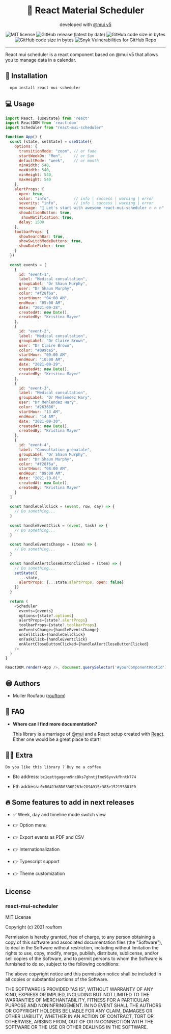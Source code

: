 
<h1 align="center">📅 React Material Scheduler</h1>
<p align="center">developed with <a target="_blank" href="https://mui.com">@mui v5</a> </p>

<p align="center">
  <img alt="MIT license" src="https://img.shields.io/badge/license-MIT-blue.svg">
  <img alt="GitHub release (latest by date)" src="https://img.shields.io/github/v/release/rouftom/react-mui-scheduler">
  <img alt="GitHub code size in bytes" src="https://img.shields.io/github/languages/code-size/rouftom/react-mui-scheduler">
  <img alt="GitHub code size in bytes" src="https://img.shields.io/github/languages/code-size/rouftom/react-mui-scheduler">
  <img alt="Snyk Vulnerabilities for GitHub Repo" src="https://img.shields.io/snyk/vulnerabilities/github/rouftom/react-mui-scheduler">
</p>

---

React mui scheduler is a react component based on @mui v5 that allows you to manage data in a calendar.

## 🚀 Installation
```nodejs
  npm install react-mui-scheduler
```

## 💻 Usage
```javascript
import React, {useState} from 'react'
import ReactDOM from 'react-dom'
import Scheduler from "react-mui-scheduler"

function App() {
  const [state, setState] = useState({
    options: {
      transitionMode: "zoom", // or fade
      startWeekOn: "Mon",     // or Sun
      defaultMode: "week",    // or month
      minWidth: 540,
      maxWidth: 540,
      minHeight: 540,
      maxHeight: 540
    },
    alertProps: {
      open: true,
      color: "info",          // info | success | warning | error
      severity: "info",       // info | success | warning | error
      message: "🚀 Let's start with awesome react-mui-scheduler 🔥 🔥 🔥" ,
      showActionButton: true,
       showNotification: true,
      delay: 1500
    },
    toolbarProps: {
      showSearchBar: true,
      showSwitchModeButtons: true,
      showDatePicker: true
    }
  })
  
  const events = [
    {
      id: "event-1",
      label: "Medical consultation",
      groupLabel: "Dr Shaun Murphy",
      user: "Dr Shaun Murphy",
      color: "#f28f6a",
      startHour: "04:00 AM",
      endHour: "05:00 AM",
      date: "2021-09-28",
      createdAt: new Date(),
      createdBy: "Kristina Mayer"
    },
    {
      id: "event-2",
      label: "Medical consultation",
      groupLabel: "Dr Claire Brown",
      user: "Dr Claire Brown",
      color: "#099ce5",
      startHour: "09:00 AM",
      endHour: "10:00 AM",
      date: "2021-09-29",
      createdAt: new Date(),
      createdBy: "Kristina Mayer"
    },
    {
      id: "event-3",
      label: "Medical consultation",
      groupLabel: "Dr Menlendez Hary",
      user: "Dr Menlendez Hary",
      color: "#263686",
      startHour: "13 AM",
      endHour: "14 AM",
      date: "2021-09-30",
      createdAt: new Date(),
      createdBy: "Kristina Mayer"
    },
    {
      id: "event-4",
      label: "Consultation prénatale",
      groupLabel: "Dr Shaun Murphy",
      user: "Dr Shaun Murphy",
      color: "#f28f6a",
      startHour: "08:00 AM",
      endHour: "09:00 AM",
      date: "2021-10-01",
      createdAt: new Date(),
      createdBy: "Kristina Mayer"
    }
  ]
  
  const handleCellClick = (event, row, day) => {
    // Do something...
  }
  
  const handleEventClick = (event, task) => {
    // Do something...
  }
  
  const handleEventsChange = (item) => {
    // Do something...
  }
  
  const handleAlertCloseButtonClicked = (item) => {
    // Do something...
    setState({
      ...state, 
      alertProps: {...state.alertProps, open: false}
    })
  }
  
  return (
    <Scheduler
      events={events}
      options={state?.options}
      alertProps={state?.alertProps}
      toolbarProps={state?.toolbarProps}
      onEventsChange={handleEventsChange}
      onCellClick={handleCellClick}
      onTaskClick={handleEventClick}
      onAlertCloseButtonClicked={handleAlertCloseButtonClicked}
    />
  )
}

ReactDOM.render(<App />, document.querySelector('#yourComponentRootId'))
```


## 😁 Authors

- Muller Roufaou ([rouftom](http://github.com/rouftom))



## 🤔 FAQ

* __Where can I find more documentation?__

  This library is a marriage of [@mui](http://mui.com/getting-started/usage/) and a React setup created with [React](https://fr.reactjs.org/). Either one would be a great place to start!


## 🙇‍♂️ Extra

    Do you like this library ? Buy me a coffee

* Btc address: `bc1qettgagenn9nc8ks7ghntjfme96yvvkfhntk774`

* Eth address: `0xB0413d8D0336E263e289A915c383e152155881E0`


## 🔥 Some features to add in next releases

- ✅ Week, day and timeline mode switch view
  
- 👉 Option menu 

- 👉 Export events as PDF and CSV

- 👉 Internationalization

- 👉 Typescript support

- 👉 Theme customization


## License

### react-mui-scheduler

MIT License

Copyright (c) 2021 rouftom

Permission is hereby granted, free of charge, to any person obtaining a copy
of this software and associated documentation files (the "Software"), to deal
in the Software without restriction, including without limitation the rights
to use, copy, modify, merge, publish, distribute, sublicense, and/or sell
copies of the Software, and to permit persons to whom the Software is
furnished to do so, subject to the following conditions:

The above copyright notice and this permission notice shall be included in all
copies or substantial portions of the Software.

THE SOFTWARE IS PROVIDED "AS IS", WITHOUT WARRANTY OF ANY KIND, EXPRESS OR
IMPLIED, INCLUDING BUT NOT LIMITED TO THE WARRANTIES OF MERCHANTABILITY,
FITNESS FOR A PARTICULAR PURPOSE AND NONINFRINGEMENT. IN NO EVENT SHALL THE
AUTHORS OR COPYRIGHT HOLDERS BE LIABLE FOR ANY CLAIM, DAMAGES OR OTHER
LIABILITY, WHETHER IN AN ACTION OF CONTRACT, TORT OR OTHERWISE, ARISING FROM,
OUT OF OR IN CONNECTION WITH THE SOFTWARE OR THE USE OR OTHER DEALINGS IN THE
SOFTWARE.

